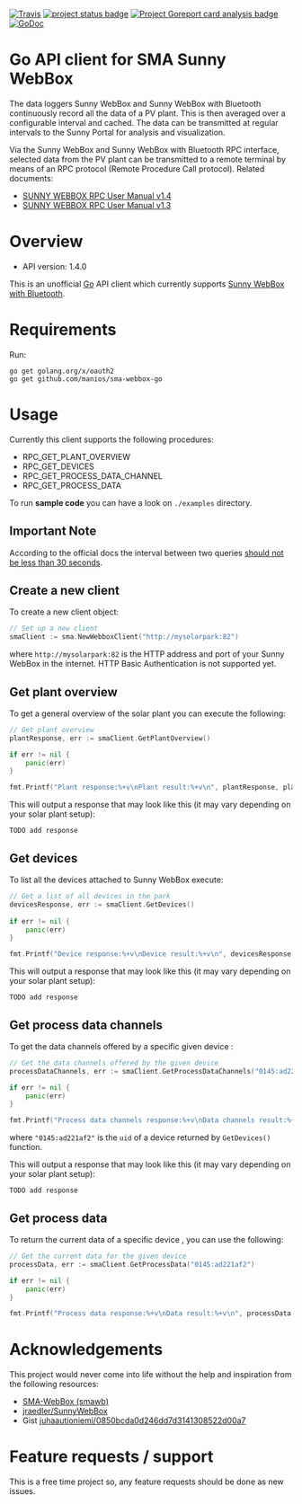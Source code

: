 [![Travis](https://travis-ci.org/manios/sma-webbox-go.svg?branch=master)](https://travis-ci.org/manios/sma-webbox-go) [![project status badge](https://img.shields.io/badge/status-active-green.svg)](https://img.shields.io/badge/status-active-green.svg) [![Project Goreport card analysis badge](https://goreportcard.com/badge/github.com/manios/sma-webbox-go?status.svg)](https://goreportcard.com/report/github.com/manios/sma-webbox-go)&nbsp;[![GoDoc](https://godoc.org/github.com/manios/sma-webbox-go?status.svg)](https://godoc.org/github.com/manios/sma-webbox-go)

# Go API client for SMA Sunny WebBox

The data loggers Sunny WebBox and Sunny WebBox with Bluetooth continuously record all the data of a PV plant. This is then averaged over a configurable interval and cached. The data can be transmitted at regular intervals to the Sunny Portal for analysis and visualization. 

Via the Sunny WebBox and Sunny WebBox with Bluetooth RPC interface, selected data from the PV plant can be transmitted to a remote terminal by means of an RPC protocol (Remote Procedure Call protocol).  Related documents: 

* [SUNNY WEBBOX RPC User Manual v1.4](http://files.sma.de/dl/2585/SWebBoxRPC-BA-en-14.pdf) 
* [SUNNY WEBBOX RPC User Manual v1.3](http://files.sma.de/dl/4253/SWebBoxRPC-eng-BUS112713.pdf)

# Overview

- API version: 1.4.0

This is an unofficial [Go](http://golang.org/) API client which currently supports [Sunny WebBox with Bluetooth](http://files.sma.de/dl/11567/SWebBox20-BA-en-13.pdf).

# Requirements

Run:

```
go get golang.org/x/oauth2
go get github.com/manios/sma-webbox-go
```

# Usage

Currently this client supports the following procedures:

* RPC_GET_PLANT_OVERVIEW
* RPC_GET_DEVICES
* RPC_GET_PROCESS_DATA_CHANNEL
* RPC_GET_PROCESS_DATA

To run **sample code** you can have a look on ```./examples``` directory.

## Important Note

According to the official docs the interval between two queries <u>should not be less than 30 seconds</u>.

## Create a new client

To create a new client object:

```go
// Set up a new client
smaClient := sma.NewWebboxClient("http://mysolarpark:82")
```

where ```http://mysolarpark:82``` is the HTTP address and port of your Sunny WebBox in the internet. HTTP Basic Authentication is not supported yet.

## Get plant overview

To get a general overview of the solar plant you can execute the following:

```go
// Get plant overview
plantResponse, err := smaClient.GetPlantOverview()

if err != nil {
    panic(err)
}

fmt.Printf("Plant response:%+v\nPlant result:%+v\n", plantResponse, plantResponse.Result)
```


This will output a response that may look like this (it may vary depending on your solar plant setup):

```
TODO add response
```

## Get devices

To list all the devices attached to Sunny WebBox execute:

```go
// Get a list of all devices in the park
devicesResponse, err := smaClient.GetDevices()
    
if err != nil {
    panic(err)
} 

fmt.Printf("Device response:%+v\nDevice result:%+v\n", devicesResponse, devicesResponse.Result)
```

This will output a response that may look like this (it may vary depending on your solar plant setup):

```
TODO add response
```

## Get process data channels

To get the data channels offered by a specific given device :

```go
// Get the data channels offered by the given device
processDataChannels, err := smaClient.GetProcessDataChannels("0145:ad221af2")

if err != nil {
    panic(err)
} 

fmt.Printf("Process data channels response:%+v\nData channels result:%+v\n", processDataChannels, processDataChannels.Result)
```

where ```"0145:ad221af2"``` is the ```uid``` of a device returned by ```GetDevices()``` function.

This will output a response that may look like this (it may vary depending on your solar plant setup):

```
TODO add response
```
## Get process data

To return the current data of a specific device , you can use the following:

```go
// Get the current data for the given device
processData, err := smaClient.GetProcessData("0145:ad221af2")

if err != nil {
    panic(err)
} 

fmt.Printf("Process data response:%+v\nData result:%+v\n", processData, processData.Result.Devices[0])

```

# Acknowledgements

This project would never come into life without the help and inspiration from the following resources:

* [SMA-WebBox (smawb)](https://github.com/smarthomeNG/plugins/tree/master/smawb)
* [jraedler/SunnyWebBox](https://github.com/jraedler/SunnyWebBox)
* Gist [juhaautioniemi/0850bcda0d246dd7d3141308522d00a7](https://gist.github.com/juhaautioniemi/0850bcda0d246dd7d3141308522d00a7)

# Feature requests / support

This is a free time project so, any feature requests should be done as new issues.